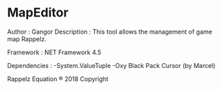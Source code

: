 # MapEditor
Author : Gangor
Description : This tool allows the management of game map Rappelz.

Framework :
NET Framework 4.5

Dependencies :
-System.ValueTuple
-Oxy Black Pack Cursor (by Marcel)

Rappelz Equation ® 2018 Copyright
